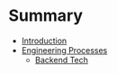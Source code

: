 # Summary

* [Introduction](README.md)
* [Engineering Processes](engineering-processes.md)
  * [Backend Tech](engineering-processes/backend-tech.md)

